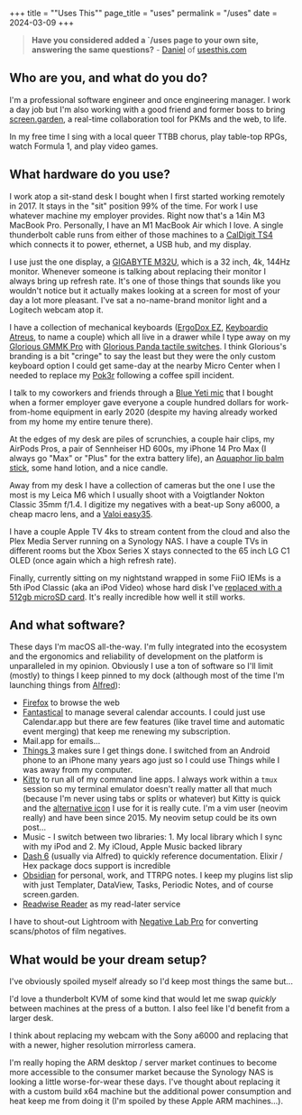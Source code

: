 +++
title = "\"Uses This\""
page_title = "uses"
permalink = "/uses"
date = 2024-03-09
+++

> **Have you considered added a `/uses page to your own site, answering the same questions?**
> \- [Daniel](https://wafer.baby/@d) of [usesthis.com](https://usesthis.com/)

## Who are you, and what do you do?

I'm a professional software engineer and once engineering manager. I work a day job but I'm also working with a good friend and former boss to bring [screen.garden](https://screen.garden), a real-time collaboration tool for PKMs and the web, to life.

In my free time I sing with a local queer TTBB chorus, play table-top RPGs, watch Formula 1, and play video games.

## What hardware do you use?

I work atop a sit-stand desk I bought when I first started working remotely in 2017. It stays in the "sit" position 99% of the time. For work I use whatever machine my employer provides. Right now that's a 14in M3 MacBook Pro. Personally, I have an M1 MacBook Air which I love. A single thunderbolt cable runs from either of those machines to a [CalDigit TS4](https://www.caldigit.com/thunderbolt-station-4/) which connects it to power, ethernet, a USB hub, and my display.

I use just the one display, a [GIGABYTE M32U](https://www.gigabyte.com/Monitor/M32U), which is a 32 inch, 4k, 144Hz monitor. Whenever someone is talking about replacing their monitor I always bring up refresh rate. It's one of those things that sounds like you wouldn't notice but it actually makes looking at a screen for most of your day a lot more pleasant. I've sat a no-name-brand monitor light and a Logitech webcam atop it.

I have a collection of mechanical keyboards ([ErgoDox EZ](https://ergodox-ez.com/), [Keyboardio Atreus](https://shop.keyboard.io/products/keyboardio-atreus), to name a couple) which all live in a drawer while I type away on my [Glorious GMMK Pro](https://www.gloriousgaming.com/products/glorious-gmmk-pro-75-barebone-black) with [Glorious Panda tactile switches](https://www.gloriousgaming.com/products/glorious-panda-mechanical-switches?variant=37691905933487). I think Glorious's branding is a bit "cringe" to say the least but they were the only custom keyboard option I could get same-day at the nearby Micro Center when I needed to replace my [Pok3r](https://drop.com/buy/vortex-poker-iii-compact-keyboard) following a coffee spill incident.

I talk to my coworkers and friends through a [Blue Yeti mic](https://www.bestbuy.com/site/blue-microphones-blue-yeti-professional-multi-pattern-usb-condenser-microphone/9737441.p?skuId=9737441) that I bought when a former employer gave everyone a couple hundred dollars for work-from-home equipment in early 2020 (despite my having already worked from my home my entire tenure there).

At the edges of my desk are piles of scrunchies, a couple hair clips, my AirPods Pros, a pair of Sennheiser HD 600s, my iPhone 14 Pro Max (I always go "Max" or "Plus" for the extra battery life), an [Aquaphor lip balm stick](https://www.aquaphorus.com/products/lip-care/lip-repair-stick), some hand lotion, and a nice candle.

Away from my desk I have a collection of cameras but the one I use the most is my Leica M6 which I usually shoot with a Voigtlander Nokton Classic 35mm f/1.4. I digitize my negatives with a beat-up Sony a6000, a cheap macro lens, and a [Valoi easy35](https://www.valoi.co/easy35).

I have a couple Apple TV 4ks to stream content from the cloud and also the Plex Media Server running on a Synology NAS. I have a couple TVs in different rooms but the Xbox Series X stays connected to the 65 inch LG C1 OLED (once again which a high refresh rate).

Finally, currently sitting on my nightstand wrapped in some FiiO IEMs is a 5th iPod Classic (aka an iPod Video) whose hard disk I've [replaced with a 512gb microSD card](https://www.iflash.xyz/). It's really incredible how well it still works.

## And what software?

These days I'm macOS all-the-way. I'm fully integrated into the ecosystem and the ergonomics and reliability of development on the platform is unparalleled in my opinion. Obviously I use a ton of software so I'll limit (mostly) to things I keep pinned to my dock (although most of the time I'm launching things from [Alfred](https://www.alfredapp.com/)):

- [Firefox](https://www.mozilla.org/en-US/firefox/new/) to browse the web
- [Fantastical](https://flexibits.com/fantastical) to manage several calendar accounts. I could just use Calendar.app but there are few features (like travel time and automatic event merging) that keep me renewing my subscription.
- Mail.app for emails...
- [Things 3](https://culturedcode.com/things/) makes sure I get things done. I switched from an Android phone to an iPhone many years ago just so I could use Things while I was away from my computer.
- [Kitty](https://sw.kovidgoyal.net/kitty/) to run all of my command line apps. I always work within a `tmux` session so my terminal emulator doesn't really matter all that much (because I'm never using tabs or splits or whatever) but Kitty is quick and the [alternative icon](https://github.com/DinkDonk/kitty-icon) I use for it is really cute. I'm a vim user (neovim really) and have been since 2015. My neovim setup could be its own post...
- Music - I switch between two libraries: 1. My local library which I sync with my iPod and 2. My iCloud, Apple Music backed library
- [Dash 6](https://kapeli.com/dash) (usually via Alfred) to quickly reference documentation. Elixir / Hex package docs support is incredible
- [Obsidian](https://obsidian.md) for personal, work, and TTRPG notes. I keep my plugins list slip with just Templater, DataView, Tasks, Periodic Notes, and of course screen.garden.
- [Readwise Reader](https://readwise.io/read) as my read-later service

I have to shout-out Lightroom with [Negative Lab Pro](https://www.negativelabpro.com/) for converting scans/photos of film negatives.


## What would be your dream setup?

I've obviously spoiled myself already so I'd keep most things the same but...

I'd love a thunderbolt KVM of some kind that would let me swap _quickly_ between machines at the press of a button. I also feel like I'd benefit from a larger desk.

I think about replacing my webcam with the Sony a6000 and replacing that with a newer, higher resolution mirrorless camera.

I'm really hoping the ARM desktop / server market continues to become more accessible to the consumer market because the Synology NAS is looking a little worse-for-wear these days. I've thought about replacing it with a custom build x64 machine but the additional power consumption and heat keep me from doing it (I'm spoiled by these Apple ARM machines...).
